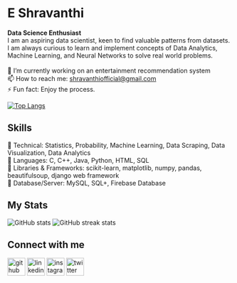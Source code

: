# E Shravanthi
<b>Data Science Enthusiast</b><br/>
I am an aspiring data scientist, keen to find valuable patterns from datasets. I am always curious to learn and implement concepts of Data Analytics, Machine Learning, and Neural Networks to solve real world problems.
<br/><br/>
🔭 I’m currently working on an entertainment recommendation system<br/>
📫 How to reach me: shravanthiofficial@gmail.com <br/>
⚡ Fun fact: Enjoy the process. <br/>

[![Top Langs](https://github-readme-stats.vercel.app/api/top-langs/?username=shrav-6&layout=compact)](https://github.com/anuraghazra/github-readme-stats)


## Skills
🎯 Technical: Statistics, Probability, Machine Learning, Data Scraping, Data Visualization, Data Analytics<br/>
🎯 Languages: C, C++, Java, Python, HTML, SQL<br/>
🎯 Libraries & Frameworks: scikit-learn, matplotlib, numpy, pandas, beautifulsoup, django web framework<br/>
🎯 Database/Server: MySQL, SQL+, Firebase Database<br/>

 

## My Stats

![GitHub stats](https://github-readme-stats.vercel.app/api?username=shrav-6&show_icons=true&theme=tokyonight&count_private=true&custom_title=Shrav&#39;s%20Github%20Stats)       ![GitHub streak stats](https://github-readme-streak-stats.herokuapp.com/?user=shrav-6&theme=tokyonight)  


## Connect with me

[<img src='https://cdn.jsdelivr.net/npm/simple-icons@3.0.1/icons/github.svg' alt='github' height='40'>](https://github.com/shrav-6)  [<img src='https://cdn.jsdelivr.net/npm/simple-icons@3.0.1/icons/linkedin.svg' alt='linkedin' height='40'>](https://www.linkedin.com/in/shrav6/)  [<img src='https://cdn.jsdelivr.net/npm/simple-icons@3.0.1/icons/instagram.svg' alt='instagram' height='40'>](https://www.instagram.com/shrav.6/)  [<img src='https://cdn.jsdelivr.net/npm/simple-icons@3.0.1/icons/twitter.svg' alt='twitter' height='40'>](https://twitter.com/shrav_6) 

